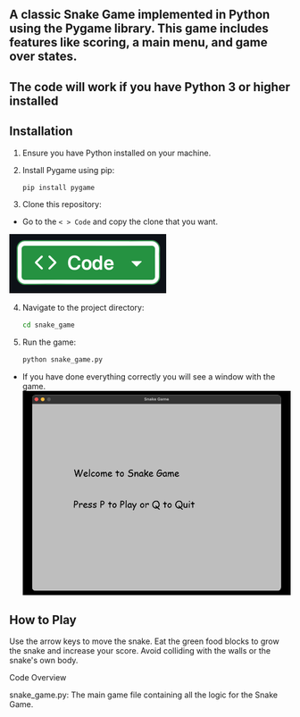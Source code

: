 
## A classic Snake Game implemented in Python using the Pygame library. This game includes features like scoring, a main menu, and game over states.

## The code will work if you have Python 3 or higher installed

## Installation

1. Ensure you have Python installed on your machine.
2. Install Pygame using pip:

   ```bash
   pip install pygame 
   ```

3. Clone this repository:

- Go to the `< > Code` and copy the clone that you want.

![](image/code.png)

4. Navigate to the project directory:
   ```bash
   cd snake_game
   ```

5. Run the game:
   ```bash
   python snake_game.py
   ```
   
- If you have done everything correctly you will see a window with the game.
![](image/main_window.png)

## How to Play
Use the arrow keys to move the snake.
Eat the green food blocks to grow the snake and increase your score.
Avoid colliding with the walls or the snake's own body.

Code Overview

snake_game.py: The main game file containing all the logic for the Snake Game.
 